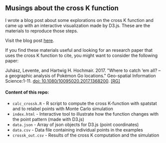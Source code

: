 ## Musings about the cross K function

I wrote a blog post about some explorations on the cross K function and came up with an interactive visualization made by D3.js. These are the materials to reproduce those steps.

Visit the blog post [here](http://blog.jlevente.com/understanding-the-cross-k-function/).

If you find these materials useful and looking for an research paper that uses the cross K function to cite, you might want to consider the following paper:


Juhász, Levente, and Hartwig H. Hochmair. 2017. "Where to catch ‘em all? – a geographic analysis of Pokémon Go locations." Geo-spatial Information Science:1-11. [doi: 10.1080/10095020.2017.1368200](http://dx.doi.org/10.1080/10095020.2017.1368200). [[RG]](https://www.researchgate.net/publication/319472127_Where_to_catch_%27em_all_-_a_geographic_analysis_of_Pokemon_Go_locations)

#### Content of this repo:

- `calc_crossk.R` - R script to compute the cross K-function with spatstat and to relabel points with Monte Carlo simulation
- `index.html` - Interactive tool to illustrate how the function changes with the point pattern (made with D3.js)
- `data.json` - Array of json objects for D3.js (point coordinates)
- `data.csv` - Data file containing individual points in the examples
- `crossk_out.csv` - Results of the cross K computation and the simulation

